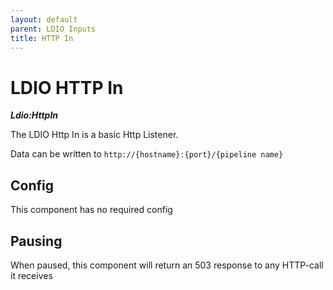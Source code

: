 ```yaml
---
layout: default
parent: LDIO Inputs
title: HTTP In
---
```


# LDIO HTTP In

***Ldio:HttpIn***

The LDIO Http In is a basic Http Listener. 

Data can be written to ``http://{hostname}:{port}/{pipeline name}``

## Config

This component has no required config

## Pausing

When paused, this component will return an 503 response to any HTTP-call it receives